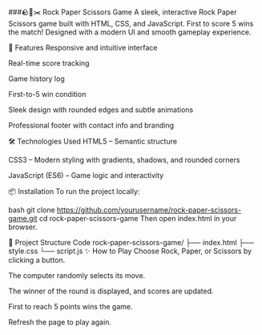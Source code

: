 ###🪨📄✂️ Rock Paper Scissors Game
A sleek, interactive Rock Paper Scissors game built with HTML, CSS, and JavaScript. First to score 5 wins the match! Designed with a modern UI and smooth gameplay experience.

🚀 Features
Responsive and intuitive interface

Real-time score tracking

Game history log

First-to-5 win condition

Sleek design with rounded edges and subtle animations

Professional footer with contact info and branding

🛠️ Technologies Used
HTML5 – Semantic structure

CSS3 – Modern styling with gradients, shadows, and rounded corners

JavaScript (ES6) – Game logic and interactivity

📦 Installation
To run the project locally:

bash
git clone https://github.com/yourusername/rock-paper-scissors-game.git
cd rock-paper-scissors-game
Then open index.html in your browser.

📁 Project Structure
Code
rock-paper-scissors-game/
├── index.html
├── style.css
└── script.js
✨ How to Play
Choose Rock, Paper, or Scissors by clicking a button.

The computer randomly selects its move.

The winner of the round is displayed, and scores are updated.

First to reach 5 points wins the game.

Refresh the page to play again.
